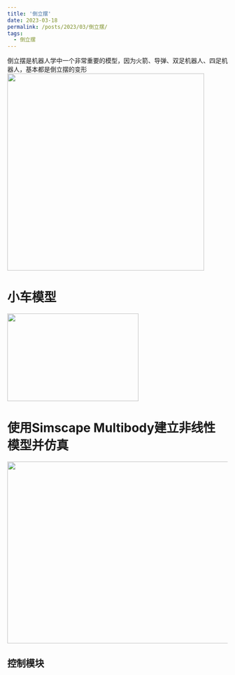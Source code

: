 ```yaml
---
title: '倒立摆'
date: 2023-03-18
permalink: /posts/2023/03/倒立摆/
tags:
  - 倒立摆
---
```


倒立摆是机器人学中一个非常重要的模型，因为火箭、导弹、双足机器人、四足机器人，基本都是倒立摆的变形
<img src="https://user-images.githubusercontent.com/64770184/226090624-357d8613-d586-4256-ad6e-205a7a198815.gif" width="450" height="450" />

小车模型
======
<img src="https://user-images.githubusercontent.com/64770184/226090831-83594859-6099-4408-bc43-07070c624317.png" width="300" height="200" />

使用Simscape Multibody建立非线性模型并仿真
======
<img src="https://user-images.githubusercontent.com/64770184/226090795-a967bd68-044e-4c27-8002-dc2d8ce08328.png" width="700" height="415" />

控制模块
------

